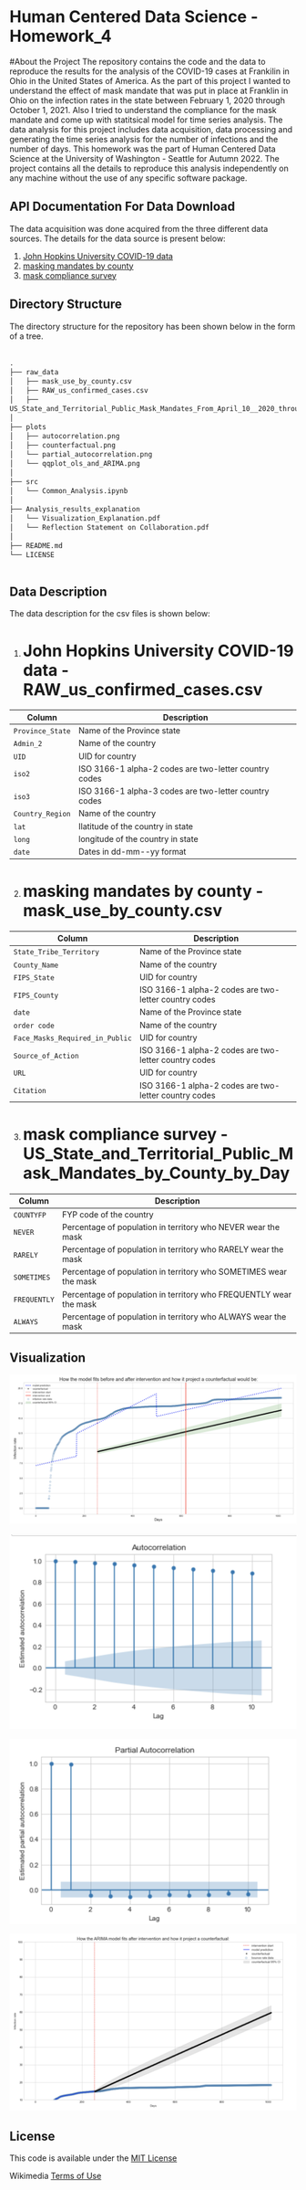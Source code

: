 # Human Centered Data Science - Homework_4

#About the Project
The repository contains the code and the data to reproduce the results for the analysis of the COVID-19 cases at Frankilin in
Ohio in the United States of America. As the part of this project I wanted to understand the effect of mask mandate that was 
put in place at Franklin in Ohio on the infection rates in the state between February 1, 2020 through October 1, 2021. Also I tried to understand the compliance for the mask mandate and come up with statitsical model for time series analysis.
The data analysis for this project includes data acquisition, data processing and generating the time series analysis for the number of infections and the number of days. This homework was the part of Human Centered Data Science at the University
of Washington - Seattle for Autumn 2022. The project contains all the details to reproduce this analysis independently on any machine without the use of any specific software package.

## API Documentation For Data Download
The data acquisition was done acquired from the three different data sources. The details for the data source is present below:

1. [John Hopkins University COVID-19 data](https://www.kaggle.com/datasets/antgoldbloom/covid19-data-from-john-hopkins-university)
2. [masking mandates by county](https://data.cdc.gov/Policy-Surveillance/U-S-State-and-Territorial-Public-Mask-Mandates-Fro/62d6-pm5i)
3. [mask compliance survey](https://github.com/nytimes/covid-19-data/tree/master/mask-use)


## Directory Structure
The directory structure for the repository has been shown below in the form of a tree.

```

.
├── raw_data
│   ├── mask_use_by_county.csv
│   ├── RAW_us_confirmed_cases.csv
│   ├── US_State_and_Territorial_Public_Mask_Mandates_From_April_10__2020_through_August_15__2021_by_County_by_Day.csv
│ 
├── plots
│   ├── autocorrelation.png
│   ├── counterfactual.png
│   └── partial_autocorrelation.png
│   └── qqplot_ols_and_ARIMA.png
│ 
├── src
│   └── Common_Analysis.ipynb
│ 
├── Analysis_results_explanation
│   └── Visualization_Explanation.pdf
│   └── Reflection Statement on Collaboration.pdf
│ 
├── README.md
└── LICENSE


```

## Data Description
The data description for the csv files is shown below:
1. # John Hopkins University COVID-19 data - RAW_us_confirmed_cases.csv

| Column                    | Description                                                                        |
| ------------------------- | -----------------------------------------------------------------------------------|
| `Province_State`           | Name of the Province state                                                        |
| `Admin_2`                  | Name of the country                                                       |
| `UID`                      | UID for country                                                |
| `iso2`                     | ISO 3166-1 alpha-2 codes are two-letter country codes  |
| `iso3`                     | ISO 3166-1 alpha-3 codes are two-letter country codes             |
| `Country_Region`           | Name of the country                      |
| `lat`                      | Ilatitude of the country in state |
| `long`                     | longitude of the country  in state          |
| `date`                     | Dates in dd-mm--yy format                     |

2. # masking mandates by county - mask_use_by_county.csv

| Column                    | Description                                                                        |
| ------------------------- | -----------------------------------------------------------------------------------|
| `State_Tribe_Territory`   | Name of the Province state                                                        |
| `County_Name`             | Name of the country                                                       |
| `FIPS_State`              | UID for country                                                |
| `FIPS_County`             | ISO 3166-1 alpha-2 codes are two-letter country codes  |
| `date`                       | Name of the Province state                                                |
| `order code`                  | Name of the country                                                       |
| `Face_Masks_Required_in_Public`| UID for country                                                |
| `Source_of_Action`              | ISO 3166-1 alpha-2 codes are two-letter country codes  |
| `URL`                           | UID for country                                                |
| `Citation`                     | ISO 3166-1 alpha-2 codes are two-letter country codes  |

3.  # mask compliance survey - US_State_and_Territorial_Public_Mask_Mandates_by_County_by_Day

| Column                    | Description                                                                        |
| ------------------------- | -----------------------------------------------------------------------------------|
| `COUNTYFP`                | FYP code of the country                                                 |
| `NEVER`                  | Percentage of population in territory who NEVER wear the mask                                 |
| `RARELY`                 | Percentage of population in territory who RARELY wear the mask                       |
| `SOMETIMES`               | Percentage of population in territory who SOMETIMES wear the mask  |
| `FREQUENTLY`              | Percentage of population in territory who FREQUENTLY wear the mask  |
| `ALWAYS`                  | Percentage of population in territory who ALWAYS wear the mask  |



## Visualization

![Before_and_after_intervention_and_how_it_project_a _counterfactual.png](plots/counterfactual.png)

![Autocorrelation](plots/autocorrelation.png)

![Partial Autocorrelation](plots/partial_autocorrelation.png)

![ARIMA - Before_and_after_intervention_and_how_it_project_a _counterfactual](plots/ARIMA.png)

## License

This code is available under the [MIT License](LICENSE)

Wikimedia [Terms of Use](https://foundation.wikimedia.org/wiki/Terms_of_Use/en)
